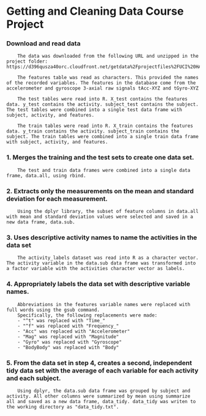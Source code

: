 # Getting and Cleaning Data Course Project


### Download and read data

        The data was downloaded from the following URL and unzipped in the project folder: https://d396qusza40orc.cloudfront.net/getdata%2Fprojectfiles%2FUCI%20HAR%20Dataset.zip)

        The features table was read as characters. This provided the names of the recorded variables. The features in the database come from the accelerometer and gyroscope 3-axial raw signals tAcc-XYZ and tGyro-XYZ
        
        The test tables were read into R. X_test contains the features data. y_test contains the activity. subject_test contains the subject. The test tables were combined into a single test data frame with subject, activity, and features.
        
        The train tables were read into R. X_train contains the features data. y_train contains the activity. subject_train contains the subject. The train tables were combined into a single train data frame with subject, activity, and features.
        
### 1. Merges the training and the test sets to create one data set.

        The test and train data frames were combined into a single data frame, data.all, using rbind.
        
### 2. Extracts only the measurements on the mean and standard deviation for each measurement.

        Using the dplyr library, the subset of feature columns in data.all with mean and standard deviation values were selected and saved in a new data frame, data.sub.
        
### 3. Uses descriptive activity names to name the activities in the data set

        The activity_labels dataset was read into R as a character vector. The activity variable in the data.sub data frame was transformed into a factor variable with the activities character vector as labels. 
        
### 4. Appropriately labels the data set with descriptive variable names.

        Abbreviations in the features variable names were replaced with full words using the gsub command.
        Specifically, the following replacements were made:
        - "^t" was replaced with "Time_"
        - "^f" was replaced with "Frequency_"
        - "Acc" was replaced with "Accelerometer"
        - "Mag" was replaced with "Magnitude"
        - "Gyro" was replaced with "Gyroscope"
        - "BodyBody" was replaced with "Body"

### 5. From the data set in step 4, creates a second, independent tidy data set with the average of each variable for each activity and each subject.

        Using dplyr, the data.sub data frame was grouped by subject and activity. All other columns were summarized by mean using summarize all and saved as a new data frame, data_tidy. data_tidy was writen to the working directory as "data_tidy.txt".

